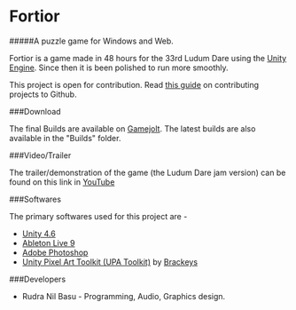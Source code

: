 # Fortior

#####A puzzle game for Windows and Web.

Fortior is a game made in 48 hours for the 33rd Ludum Dare using the [Unity Engine](http://unity3d.com). Since then it is 
been polished to run more smoothly.

This project is open for contribution. Read [this guide](https://guides.github.com/activities/contributing-to-open-source/)
on contributing projects to Github.

###Download 

The final Builds are available on [Gamejolt](http://gamejolt.com/games/fortior/88093).
The latest builds are also available in the "Builds" folder.

###Video/Trailer

The trailer/demonstration of the game (the Ludum Dare jam version) can be found on this link in [YouTube](https://www.youtube.com/watch?v=PoKDs0qaojE)

###Softwares

The primary softwares used for this project are - 
- [Unity 4.6](http://unity3d.com)
- [Ableton Live 9](https://www.ableton.com/)
- [Adobe Photoshop](http://www.adobe.com/in/products/photoshop.html)
- [Unity Pixel Art Toolkit (UPA Toolkit)](https://www.assetstore.unity3d.com/en/#!/content/27680) by [Brackeys](http://brackeys.com/)

###Developers

- Rudra Nil Basu - Programming, Audio, Graphics design.
